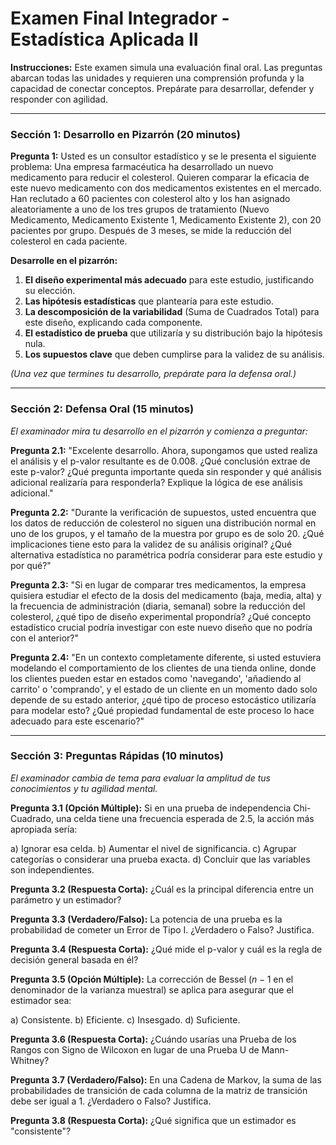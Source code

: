 # Examen Final Integrador - Estadística Aplicada II

**Instrucciones:** Este examen simula una evaluación final oral. Las preguntas abarcan todas las unidades y requieren una comprensión profunda y la capacidad de conectar conceptos. Prepárate para desarrollar, defender y responder con agilidad.

---

### Sección 1: Desarrollo en Pizarrón (20 minutos)

**Pregunta 1:**
Usted es un consultor estadístico y se le presenta el siguiente problema: Una empresa farmacéutica ha desarrollado un nuevo medicamento para reducir el colesterol. Quieren comparar la eficacia de este nuevo medicamento con dos medicamentos existentes en el mercado. Han reclutado a 60 pacientes con colesterol alto y los han asignado aleatoriamente a uno de los tres grupos de tratamiento (Nuevo Medicamento, Medicamento Existente 1, Medicamento Existente 2), con 20 pacientes por grupo. Después de 3 meses, se mide la reducción del colesterol en cada paciente.

**Desarrolle en el pizarrón:**
1.  **El diseño experimental más adecuado** para este estudio, justificando su elección.
2.  **Las hipótesis estadísticas** que plantearía para este estudio.
3.  **La descomposición de la variabilidad** (Suma de Cuadrados Total) para este diseño, explicando cada componente.
4.  **El estadístico de prueba** que utilizaría y su distribución bajo la hipótesis nula.
5.  **Los supuestos clave** que deben cumplirse para la validez de su análisis.

*(Una vez que termines tu desarrollo, prepárate para la defensa oral.)*

---

### Sección 2: Defensa Oral (15 minutos)

*El examinador mira tu desarrollo en el pizarrón y comienza a preguntar:*

**Pregunta 2.1:** "Excelente desarrollo. Ahora, supongamos que usted realiza el análisis y el p-valor resultante es de 0.008. ¿Qué conclusión extrae de este p-valor? ¿Qué pregunta importante queda sin responder y qué análisis adicional realizaría para responderla? Explique la lógica de ese análisis adicional."

**Pregunta 2.2:** "Durante la verificación de supuestos, usted encuentra que los datos de reducción de colesterol no siguen una distribución normal en uno de los grupos, y el tamaño de la muestra por grupo es de solo 20. ¿Qué implicaciones tiene esto para la validez de su análisis original? ¿Qué alternativa estadística no paramétrica podría considerar para este estudio y por qué?"

**Pregunta 2.3:** "Si en lugar de comparar tres medicamentos, la empresa quisiera estudiar el efecto de la dosis del medicamento (baja, media, alta) y la frecuencia de administración (diaria, semanal) sobre la reducción del colesterol, ¿qué tipo de diseño experimental propondría? ¿Qué concepto estadístico crucial podría investigar con este nuevo diseño que no podría con el anterior?"

**Pregunta 2.4:** "En un contexto completamente diferente, si usted estuviera modelando el comportamiento de los clientes de una tienda online, donde los clientes pueden estar en estados como 'navegando', 'añadiendo al carrito' o 'comprando', y el estado de un cliente en un momento dado solo depende de su estado anterior, ¿qué tipo de proceso estocástico utilizaría para modelar esto? ¿Qué propiedad fundamental de este proceso lo hace adecuado para este escenario?"

---

### Sección 3: Preguntas Rápidas (10 minutos)

*El examinador cambia de tema para evaluar la amplitud de tus conocimientos y tu agilidad mental.*

**Pregunta 3.1 (Opción Múltiple):** Si en una prueba de independencia Chi-Cuadrado, una celda tiene una frecuencia esperada de 2.5, la acción más apropiada sería:

a) Ignorar esa celda.
b) Aumentar el nivel de significancia.
c) Agrupar categorías o considerar una prueba exacta.
d) Concluir que las variables son independientes.

**Pregunta 3.2 (Respuesta Corta):** ¿Cuál es la principal diferencia entre un parámetro y un estimador?

**Pregunta 3.3 (Verdadero/Falso):** La potencia de una prueba es la probabilidad de cometer un Error de Tipo I. ¿Verdadero o Falso? Justifica.

**Pregunta 3.4 (Respuesta Corta):** ¿Qué mide el p-valor y cuál es la regla de decisión general basada en él?

**Pregunta 3.5 (Opción Múltiple):** La corrección de Bessel ($n-1$ en el denominador de la varianza muestral) se aplica para asegurar que el estimador sea:

a) Consistente.
b) Eficiente.
c) Insesgado.
d) Suficiente.

**Pregunta 3.6 (Respuesta Corta):** ¿Cuándo usarías una Prueba de los Rangos con Signo de Wilcoxon en lugar de una Prueba U de Mann-Whitney?

**Pregunta 3.7 (Verdadero/Falso):** En una Cadena de Markov, la suma de las probabilidades de transición de cada columna de la matriz de transición debe ser igual a 1. ¿Verdadero o Falso? Justifica.

**Pregunta 3.8 (Respuesta Corta):** ¿Qué significa que un estimador es "consistente"?
